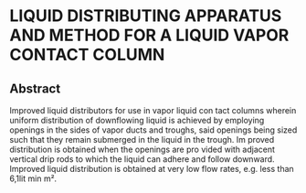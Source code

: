# LIQUID DISTRIBUTING APPARATUS AND METHOD FOR A LIQUID VAPOR CONTACT COLUMN

## Abstract
Improved liquid distributors for use in vapor liquid con tact columns wherein uniform distribution of downflowing liquid is achieved by employing openings in the sides of vapor ducts and troughs, said openings being sized such that they remain submerged in the liquid in the trough. Im proved distribution is obtained when the openings are pro vided with adjacent vertical drip rods to which the liquid can adhere and follow downward. Improved liquid distribution is obtained at very low flow rates, e.g. less than 6,1lit min m².